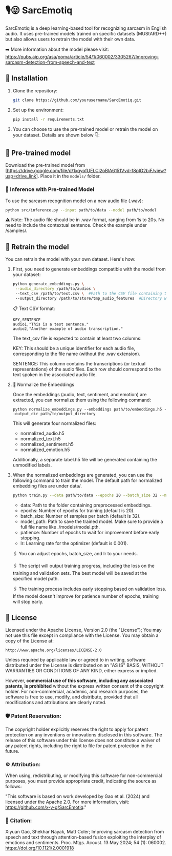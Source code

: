 # 🎙️😜 SarcEmotiq
SarcEmotiq is a deep learning-based tool for recognizing sarcasm in English audio. It uses pre-trained models trained on specific datasets (MUStARD++) but also allows users to retrain the model with their own data.

➡️ More information about the model please visit: https://pubs.aip.org/asa/poma/article/54/1/060002/3305267/Improving-sarcasm-detection-from-speech-and-text

## 🚀 Installation
1. Clone the repository:
   ```bash
   git clone https://github.com/yourusername/SarcEmotiq.git
   ```
2. Set up the environment:
   ```bash
   pip install -r requirements.txt
   ```
3. You can choose to use the pre-trained model or retrain the model on your dataset. Details are shown below 👇:

## 🎯  Pre-trained model
Download the pre-trained model from [https://drive.google.com/file/d/1xqyofUELCl2oBlA6151Vvd-f8pIG2biF/view?usp=drive_link]. Place it in the `models/` folder.

### 📂 Inference with Pre-trained Model
To use the sarcasm recognition model on a new audio file (.wav):
   ```bash
   python src/inference.py --input path/to/data --model path/to/model
   ```
⚠️ Note: The audio file should be in .wav format, ranging from 1s to 20s. No need to include the contextual sentence. Check the example under /samples/.

## 🔄 Retrain the model
You can retrain the model with your own dataset. Here's how:

1. First, you need to generate embeddings compatible with the model from your dataset:
   ```bash
   python generate_embeddings.py \
    --audio_directory /path/to/audios \ 
    --text_csv /path/to/text.csv \  #Path to the CSV file containing the audio file keys and text, sample: "/data/mustard++_onlyU.csv"
    --output_directory /path/to/store/tmp_audio_features  #Directory where the temporary extracted audio feature files (LLDs) will be stored and removed after processing.
   ```
   📋 Text CSV format:

   ```
   KEY,SENTENCE
   audio1,"This is a test sentence."
   audio2,"Another example of audio transcription."
   ```
   The text_csv file is expected to contain at least two columns:

   KEY: This should be a unique identifier for each audio file, corresponding to the file name (without the .wav extension).

   SENTENCE: This column contains the transcriptions (or textual representations) of the audio files. Each row should correspond to the text spoken in the associated audio file.


2. 🔄 Normalize the Embeddings

   Once the embeddings (audio, text, sentiment, and emotion) are extracted, you can normalize them using the following command:
   ```
   python normalize_embeddings.py --embeddings path/to/embeddings.h5 --output_dir path/to/output_directory
   ```
   This will generate four normalized files:

    - normalized_audio.h5
    - normalized_text.h5
    - normalized_sentiment.h5
    - normalized_emotion.h5
   
   Additionally, a separate label.h5 file will be generated containing the unmodified labels.


3. When the normalized embeddings are generated, you can use the following command to train the model.
The default path for normalized embedding files are under data/.
   ```bash
   python train.py --data path/to/data --epochs 20 --batch_size 32 --model_path ./models/model.pth --patience 5 --lr 0.001
   ```
   
   - data: Path to the folder containing preprocessed embeddings.
   - epochs: Number of epochs for training (default is 20).
   - batch_size: Number of samples per batch (default is 32).
   - model_path: Path to save the trained model. Make sure to provide a full file name like ./models/model.pth.
   - patience: Number of epochs to wait for improvement before early stopping.
   - lr: Learning rate for the optimizer (default is 0.001).

   🖇️ You can adjust epochs, batch_size, and lr to your needs.

   🖇️ The script will output training progress, including the loss on the training and validation sets. The best model will be saved at the specified model path.

   🖇️ The training process includes early stopping based on validation loss. If the model doesn't improve for patience number of epochs, training will stop early.

## 📜 License
Licensed under the Apache License, Version 2.0 (the "License");
You may not use this file except in compliance with the License.
You may obtain a copy of the License at:

    http://www.apache.org/licenses/LICENSE-2.0

Unless required by applicable law or agreed to in writing, software
distributed under the License is distributed on an "AS IS" BASIS,
WITHOUT WARRANTIES OR CONDITIONS OF ANY KIND, either express or implied.

However, **commercial use of this software, including any associated patents, is prohibited** without the express written consent of the copyright holder. For non-commercial, academic, and research purposes, the software is free to use, modify, and distribute, provided that all modifications and attributions are clearly noted.

### 🛡️ Patent Reservation:
The copyright holder explicitly reserves the right to apply for patent protection on any inventions or innovations disclosed in this software. The release of this software under this license does not constitute a waiver of any patent rights, including the right to file for patent protection in the future.

### ⚙️ Attribution:
When using, redistributing, or modifying this software for non-commercial purposes, you must provide appropriate credit, indicating the source as follows:

"This software is based on work developed by Gao et al. (2024) and licensed under the Apache 2.0. For more information, visit: https://github.com/x-y-g/SarcEmotiq."

### 📖 Citation: 
Xiyuan Gao, Shekhar Nayak, Matt Coler; Improving sarcasm detection from speech and text through attention-based fusion exploiting the interplay of emotions and sentiments. Proc. Mtgs. Acoust. 13 May 2024; 54 (1): 060002. https://doi.org/10.1121/2.0001918

